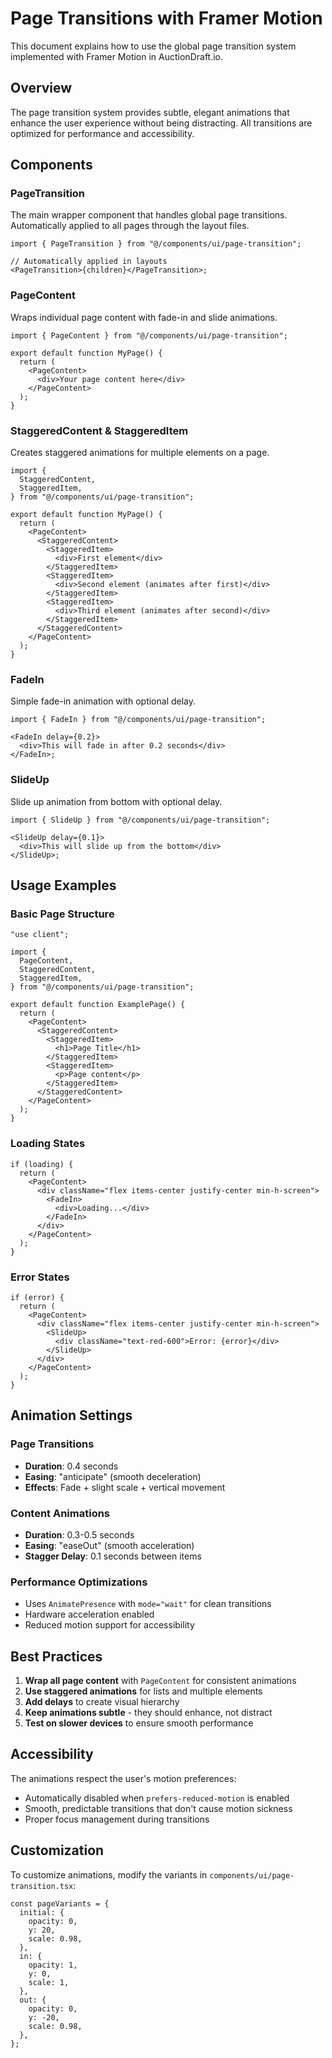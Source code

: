 # Page Transitions with Framer Motion

This document explains how to use the global page transition system implemented with Framer Motion in AuctionDraft.io.

## Overview

The page transition system provides subtle, elegant animations that enhance the user experience without being distracting. All transitions are optimized for performance and accessibility.

## Components

### PageTransition

The main wrapper component that handles global page transitions. Automatically applied to all pages through the layout files.

```tsx
import { PageTransition } from "@/components/ui/page-transition";

// Automatically applied in layouts
<PageTransition>{children}</PageTransition>;
```

### PageContent

Wraps individual page content with fade-in and slide animations.

```tsx
import { PageContent } from "@/components/ui/page-transition";

export default function MyPage() {
  return (
    <PageContent>
      <div>Your page content here</div>
    </PageContent>
  );
}
```

### StaggeredContent & StaggeredItem

Creates staggered animations for multiple elements on a page.

```tsx
import {
  StaggeredContent,
  StaggeredItem,
} from "@/components/ui/page-transition";

export default function MyPage() {
  return (
    <PageContent>
      <StaggeredContent>
        <StaggeredItem>
          <div>First element</div>
        </StaggeredItem>
        <StaggeredItem>
          <div>Second element (animates after first)</div>
        </StaggeredItem>
        <StaggeredItem>
          <div>Third element (animates after second)</div>
        </StaggeredItem>
      </StaggeredContent>
    </PageContent>
  );
}
```

### FadeIn

Simple fade-in animation with optional delay.

```tsx
import { FadeIn } from "@/components/ui/page-transition";

<FadeIn delay={0.2}>
  <div>This will fade in after 0.2 seconds</div>
</FadeIn>;
```

### SlideUp

Slide up animation from bottom with optional delay.

```tsx
import { SlideUp } from "@/components/ui/page-transition";

<SlideUp delay={0.1}>
  <div>This will slide up from the bottom</div>
</SlideUp>;
```

## Usage Examples

### Basic Page Structure

```tsx
"use client";

import {
  PageContent,
  StaggeredContent,
  StaggeredItem,
} from "@/components/ui/page-transition";

export default function ExamplePage() {
  return (
    <PageContent>
      <StaggeredContent>
        <StaggeredItem>
          <h1>Page Title</h1>
        </StaggeredItem>
        <StaggeredItem>
          <p>Page content</p>
        </StaggeredItem>
      </StaggeredContent>
    </PageContent>
  );
}
```

### Loading States

```tsx
if (loading) {
  return (
    <PageContent>
      <div className="flex items-center justify-center min-h-screen">
        <FadeIn>
          <div>Loading...</div>
        </FadeIn>
      </div>
    </PageContent>
  );
}
```

### Error States

```tsx
if (error) {
  return (
    <PageContent>
      <div className="flex items-center justify-center min-h-screen">
        <SlideUp>
          <div className="text-red-600">Error: {error}</div>
        </SlideUp>
      </div>
    </PageContent>
  );
}
```

## Animation Settings

### Page Transitions

- **Duration**: 0.4 seconds
- **Easing**: "anticipate" (smooth deceleration)
- **Effects**: Fade + slight scale + vertical movement

### Content Animations

- **Duration**: 0.3-0.5 seconds
- **Easing**: "easeOut" (smooth acceleration)
- **Stagger Delay**: 0.1 seconds between items

### Performance Optimizations

- Uses `AnimatePresence` with `mode="wait"` for clean transitions
- Hardware acceleration enabled
- Reduced motion support for accessibility

## Best Practices

1. **Wrap all page content** with `PageContent` for consistent animations
2. **Use staggered animations** for lists and multiple elements
3. **Add delays** to create visual hierarchy
4. **Keep animations subtle** - they should enhance, not distract
5. **Test on slower devices** to ensure smooth performance

## Accessibility

The animations respect the user's motion preferences:

- Automatically disabled when `prefers-reduced-motion` is enabled
- Smooth, predictable transitions that don't cause motion sickness
- Proper focus management during transitions

## Customization

To customize animations, modify the variants in `components/ui/page-transition.tsx`:

```tsx
const pageVariants = {
  initial: {
    opacity: 0,
    y: 20,
    scale: 0.98,
  },
  in: {
    opacity: 1,
    y: 0,
    scale: 1,
  },
  out: {
    opacity: 0,
    y: -20,
    scale: 0.98,
  },
};
```
